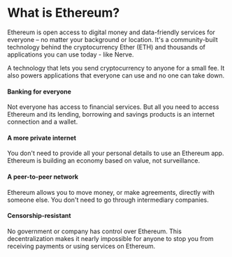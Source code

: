 # What is Ethereum?

Ethereum is open access to digital money and data-friendly services for everyone – no matter your background or location. It's a community-built technology behind the cryptocurrency Ether \(ETH\) and thousands of applications you can use today - like Nerve.

A technology that lets you send cryptocurrency to anyone for a small fee. It also powers applications that everyone can use and no one can take down.

#### Banking for everyone

Not everyone has access to financial services. But all you need to access Ethereum and its lending, borrowing and savings products is an internet connection and a wallet.

#### A more private internet

You don't need to provide all your personal details to use an Ethereum app. Ethereum is building an economy based on value, not surveillance.

#### A peer-to-peer network

Ethereum allows you to move money, or make agreements, directly with someone else. You don't need to go through intermediary companies.

#### Censorship-resistant

No government or company has control over Ethereum. This decentralization makes it nearly impossible for anyone to stop you from receiving payments or using services on Ethereum.

